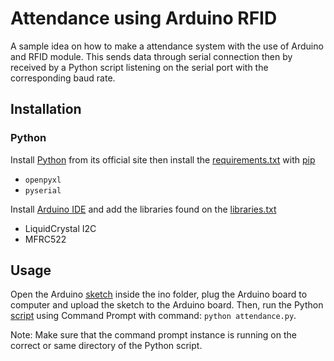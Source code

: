 # Attendance using Arduino RFID

A sample idea on how to make a attendance system with the use of Arduino and RFID module. This sends data through serial connection then by received by a Python script listening on the serial port with the corresponding baud rate.

## Installation

### Python

Install [Python](https://www.python.org/) from its official site then install the [requirements.txt](https://github.com/deyibukayo/arduino-rfid-attendance/blob/main/py/requirements.txt) with [pip](https://pip.pypa.io/en/stable/)
 - ```openpyxl```
 - ```pyserial```

Install [Arduino IDE](https://www.arduino.cc/) and add the libraries found on the [libraries.txt](https://github.com/deyibukayo/arduino-rfid-attendance/blob/main/ino/libraries.txt)
- LiquidCrystal I2C
- MFRC522

## Usage

Open the Arduino [sketch](https://github.com/deyibukayo/arduino-rfid-attendance/blob/main/ino/attendance.ino) inside the ino folder, plug the Arduino board to computer and upload the sketch to the Arduino board.
Then, run the Python [script](https://github.com/deyibukayo/arduino-rfid-attendance/blob/main/py/attendance.py) using Command Prompt with command: ```python attendance.py```. 

Note: Make sure that the command prompt instance is running on the correct or same directory of the Python script. 
